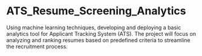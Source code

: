 # ATS_Resume_Screening_Analytics
Using machine learning techniques, developing and deploying a basic analytics tool for Applicant Tracking System (ATS). The project will focus on analyzing and ranking resumes based on predefined criteria to streamline the recruitment process.
